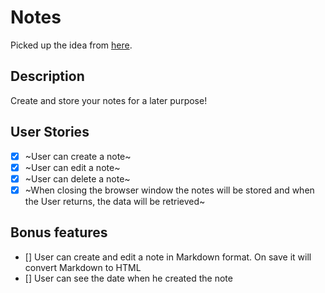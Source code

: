 # Notes

Picked up the idea from [here](https://blog.bitsrc.io/15-app-ideas-to-build-and-level-up-your-coding-skills-28612c72a3b1).

## Description

Create and store your notes for a later purpose!

## User Stories

- [x] ~User can create a note~
- [x] ~User can edit a note~
- [x] ~User can delete a note~
- [x] ~When closing the browser window the notes will be stored and when the User returns, the data will be retrieved~

## Bonus features

- [] User can create and edit a note in Markdown format. On save it will convert Markdown to HTML
- [] User can see the date when he created the note
